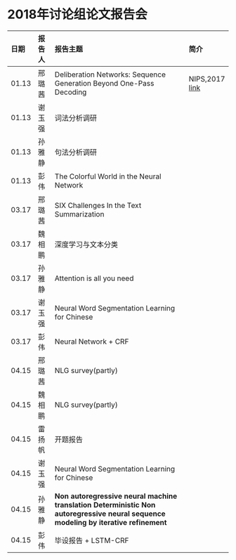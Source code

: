 # 2018年讨论组论文报告会

| 日期| 报告人  | 报告主题 | 简介 |
|:--|:----------|:--------|:--|
| 01.13 | 邢璐茜 | Deliberation Networks: Sequence Generation Beyond One-Pass Decoding | NIPS,2017 <br> [link](https://papers.nips.cc/paper/6775-deliberation-networks-sequence-generation-beyond-one-pass-decoding.pdf)|  
| 01.13 | 谢玉强 | 词法分析调研 | |
| 01.13 | 孙雅静 | 句法分析调研 | |
| 01.13 | 彭  伟 | The Colorful World in the Neural Network | |
| 03.17 | 邢璐茜 | SIX Challenges In the Text Summarization | |
| 03.17 | 魏相鹏 | 深度学习与文本分类 | |
| 03.17 | 孙雅静 | Attention is all you need | |
| 03.17 | 谢玉强 | Neural Word Segmentation Learning for Chinese | |
| 03.17 | 彭  伟 | Neural Network + CRF | |
| 04.15 | 邢璐茜 | NLG survey(partly) | |
| 04.15 | 魏相鹏 | NLG survey(partly) | |
| 04.15 | 雷扬帆 | 开题报告 | |
| 04.15 | 谢玉强 | Neural Word Segmentation Learning for Chinese | |
| 04.15 | 孙雅静 | <b>Non autoregressive neural machine translation <b>Deterministic Non autoregressive neural sequence modeling by iterative refinement | |
| 04.15 | 彭  伟 | 毕设报告 + LSTM-CRF | |
